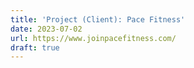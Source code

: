 ```yaml
---
title: 'Project (Client): Pace Fitness'
date: 2023-07-02
url: https://www.joinpacefitness.com/
draft: true
---
```

